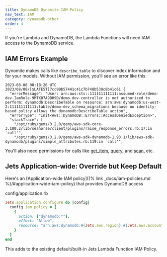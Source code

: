 ```yaml
---
title: DynamoDB Dynomite IAM Policy
nav_text: IAM
category: dynamodb-other
order: 4
---
```


If you're Lambda and DynamoDB, the Lambda Functions will need IAM access to the DynamoDB service.

## IAM Errors Example

Dynomite makes calls like `describe_table` to discover index information and for your models. Without IAM permission, you'll see an error like this:

    2023-08-08 00:18:26 UTC 2023/08/08/[$LATEST]7cc99b57441c41c7b748b538c8b41c61 {
      "errorMessage": "User: arn:aws:sts::111111111111:assumed-role/demo-dev-IamRole-9MTX07A9DH9D/demo-dev-controller is not authorized to perform: dynamodb:DescribeTable on resource: arn:aws:dynamodb:us-west-2:111111111111:table/demo-dev_schema_migrations because no identity-based policy allows the dynamodb:DescribeTable action",
      "errorType": "Init<Aws::DynamoDB::Errors::AccessDeniedException>",
      "stackTrace": [
        "/opt/ruby/gems/3.2.0/gems/aws-sdk-core-3.180.2/lib/seahorse/client/plugins/raise_response_errors.rb:17:in `call'",
        "/opt/ruby/gems/3.2.0/gems/aws-sdk-dynamodb-1.93.1/lib/aws-sdk-dynamodb/plugins/simple_attributes.rb:119:in `call'",

You'll also need permissions for calls like [get_item](https://docs.aws.amazon.com/sdk-for-ruby/v3/api/Aws/DynamoDB/Client.html#get_item-instance_method), [query](https://docs.aws.amazon.com/sdk-for-ruby/v3/api/Aws/DynamoDB/Client.html#query-instance_method), and [scan](https://docs.aws.amazon.com/sdk-for-ruby/v3/api/Aws/DynamoDB/Client.html#scan-instance_method), etc.

## Jets Application-wide: Override but Keep Default

Here's an [Application-wide IAM policy]({% link _docs/iam-policies.md %}/#application-wide-iam-policy) that provides DynamoDB access

config/application.rb

```ruby
Jets.application.configure do |config|
  config.iam_policy = [
    {
      action: ["dynamodb:*"],
      effect: "Allow",
      resource: "arn:aws:dynamodb:#{Jets.aws.region}:#{Jets.aws.account}:table/#{Jets.project_namespace}*",
    }
  ]
end
```

This adds to the existing default/built-in Jets Lambda Function IAM Policy.
